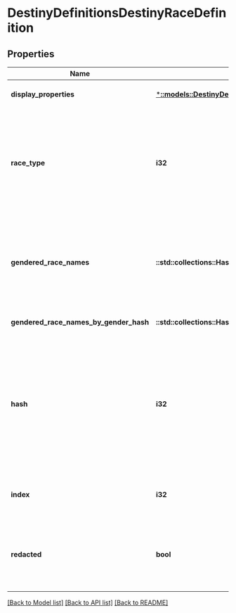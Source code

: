 # DestinyDefinitionsDestinyRaceDefinition

## Properties
Name | Type | Description | Notes
------------ | ------------- | ------------- | -------------
**display_properties** | [***::models::DestinyDefinitionsCommonDestinyDisplayPropertiesDefinition**](Destiny.Definitions.Common.DestinyDisplayPropertiesDefinition.md) |  | [optional] [default to null]
**race_type** | **i32** | An enumeration defining the existing, known Races/Species for player characters. This value will be the enum value matching this definition. | [optional] [default to null]
**gendered_race_names** | **::std::collections::HashMap<String, String>** | A localized string referring to the singular form of the Race&#39;s name when referred to in gendered form. Keyed by the DestinyGender. | [optional] [default to null]
**gendered_race_names_by_gender_hash** | **::std::collections::HashMap<String, String>** |  | [optional] [default to null]
**hash** | **i32** | The unique identifier for this entity. Guaranteed to be unique for the type of entity, but not globally.  When entities refer to each other in Destiny content, it is this hash that they are referring to. | [optional] [default to null]
**index** | **i32** | The index of the entity as it was found in the investment tables. | [optional] [default to null]
**redacted** | **bool** | If this is true, then there is an entity with this identifier/type combination, but BNet is not yet allowed to show it. Sorry! | [optional] [default to null]

[[Back to Model list]](../README.md#documentation-for-models) [[Back to API list]](../README.md#documentation-for-api-endpoints) [[Back to README]](../README.md)



